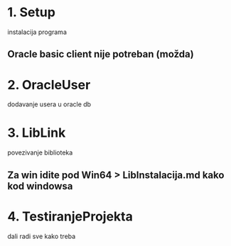 


# 1. Setup

instalacija programa

## Oracle basic client nije potreban (možda)

# 2. OracleUser

dodavanje usera u oracle db

# 3. LibLink

povezivanje biblioteka

## Za win idite pod Win64 > LibInstalacija.md kako kod windowsa

# 4. TestiranjeProjekta

dali radi sve kako treba



